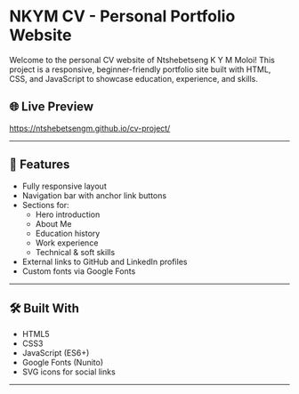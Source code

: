 # NKYM CV - Personal Portfolio Website

Welcome to the personal CV website of Ntshebetseng K Y M Moloi! This project is a responsive, beginner-friendly portfolio site built with HTML, CSS, and JavaScript to showcase education, experience, and skills.

## 🌐 Live Preview

https://ntshebetsengm.github.io/cv-project/

---

## 🚀 Features

- Fully responsive layout
- Navigation bar with anchor link buttons
- Sections for:
  - Hero introduction
  - About Me
  - Education history
  - Work experience
  - Technical & soft skills
- External links to GitHub and LinkedIn profiles
- Custom fonts via Google Fonts

---

## 🛠️ Built With

- HTML5
- CSS3
- JavaScript (ES6+)
- Google Fonts (Nunito)
- SVG icons for social links

---